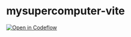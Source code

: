 # mysupercomputer-vite

[![Open in Codeflow](https://developer.stackblitz.com/img/open_in_codeflow.svg)](https:///pr.new/bibisixtynine/mysupercomputer-vite)
